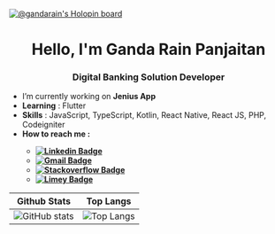 [![@gandarain's Holopin board](https://holopin.io/api/user/board?user=gandarain)](https://holopin.io/@gandarain)

<h1 align="center"> Hello, I'm Ganda Rain Panjaitan</h1>
<h3 align="center">Digital Banking Solution Developer</h3>

- I’m currently working on <b>Jenius App</b>
- <b>Learning</b> : Flutter
- <b>Skills</b> : JavaScript, TypeScript, Kotlin, React Native, React JS, PHP, Codeigniter
- <b>How to reach me<b/> :
  - [![Linkedin Badge](https://img.shields.io/badge/-LinkedIn-blue?style=flat-square&logo=Linkedin&logoColor=white&link=)](https://www.linkedin.com/in/ganda-rain-panjaitan-49aa18162/)
  - [![Gmail Badge](https://img.shields.io/badge/-Gmail-c14438?style=flat-square&logo=Gmail&logoColor=white&link=mailto:shuklaraghav321.com)](mailto:gandarainpanjaitan@gmail.com)
  - [![Stackoverflow Badge](https://img.shields.io/badge/-Stackoverflow-orange?style=flat-square&logo=Stackoverflow&logoColor=white&link=)](https://stackoverflow.com/users/11513854/ganda-rain-panjaitan)
  - [![Limey Badge](https://img.shields.io/badge/limey-Limey-green)](https://limey.io/gandarainpanjaitan)

<div align="center">

Github Stats | Top Langs
:---: | :---:
![GitHub stats](https://github-readme-stats.vercel.app/api?username=gandarain&show_icons=true&theme=tokyonight) | ![Top Langs](https://github-readme-stats.vercel.app/api/top-langs/?username=gandarain&theme=tokyonight&layout=compact&hide=html,php,hack,css,TeX)

</div>
